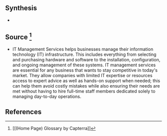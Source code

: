 ## Synthesis
- 
## Source [^1]
- IT Management Services helps businesses manage their information technology (IT) infrastructure. This includes everything from selecting and purchasing hardware and software to the installation, configuration, and ongoing management of these systems. IT management services are essential for any business that wants to stay competitive in today's market. They allow companies with limited IT expertise or resources access to expert advice as well as hands-on support when needed; this can help them avoid costly mistakes while also ensuring their needs are met without having to hire full-time staff members dedicated solely to managing day-to-day operations.
## References

[^1]: [[(Home Page) Glossary by Capterra]]